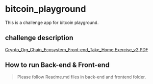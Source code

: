 # bitcoin_playground
This is a challenge app for bitcoin playground.

## challenge description
[Crypto_Org_Chain_Ecosystem_Front-end_Take_Home Exercise_v2.PDF]()

## How to run Back-end & Front-end
> Please follow Readme.md files in back-end and frontend folder.

